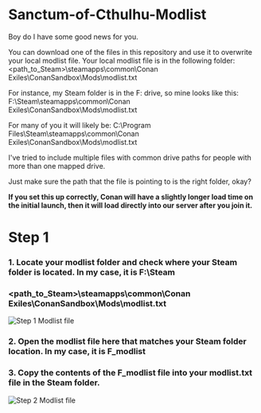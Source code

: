 # Sanctum-of-Cthulhu-Modlist

Boy do I have some good news for you. 

You can download one of the files in this repository and use it to overwrite your local modlist file.
Your local modlist file is in the following folder:
<path_to_Steam>\steamapps\common\Conan Exiles\ConanSandbox\Mods\modlist.txt

For instance, my Steam folder is in the F: drive, so mine looks like this:
F:\Steam\steamapps\common\Conan Exiles\ConanSandbox\Mods\modlist.txt

For many of you it will likely be:
C:\Program Files\Steam\steamapps\common\Conan Exiles\ConanSandbox\Mods\modlist.txt

I've tried to include multiple files with common drive paths for people with more than one mapped drive.

Just make sure the path that the file is pointing to is the right folder, okay?

**If you set this up correctly, Conan will have a slightly longer load time on the initial launch, then it will load directly into our server after you join it.**


# Step 1
### 1. Locate your modlist folder and check where your Steam folder is located. In my case, it is F:\Steam
### <path_to_Steam>\steamapps\common\Conan Exiles\ConanSandbox\Mods\modlist.txt
![Step 1 Modlist file](https://i.imgur.com/mgK3BK9.png)

### 2. Open the modlist file here that matches your Steam folder location. In my case, it is F_modlist
### 3. Copy the contents of the F_modlist file into your modlist.txt file in the Steam folder.
![Step 2 Modlist file](https://i.imgur.com/6LxBnqx.png)
